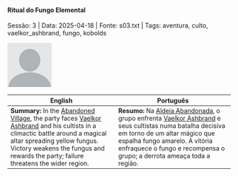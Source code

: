 
#### Ritual do Fungo Elemental

Sessão: 3 | Data: 2025-04-18 | Fonte: s03.txt | Tags: aventura, culto, vaelkor_ashbrand, fungo, kobolds

![Ritual do Fungo Elemental](docs/dm/summary/blank.png)

| English | Português |
|---------|-----------|
| **Summary:** In the [Abandoned Village](aldeia_abandonada.md), the party faces [Vaelkor Ashbrand](vaelkor_ashbrand.md) and his cultists in a climactic battle around a magical altar spreading yellow fungus. Victory weakens the fungus and rewards the party; failure threatens the wider region. | **Resumo:** Na [Aldeia Abandonada](aldeia_abandonada.md), o grupo enfrenta [Vaelkor Ashbrand](vaelkor_ashbrand.md) e seus cultistas numa batalha decisiva em torno de um altar mágico que espalha fungo amarelo. A vitória enfraquece o fungo e recompensa o grupo; a derrota ameaça toda a região. |



















